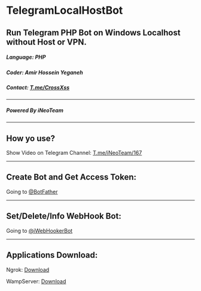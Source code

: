 # TelegramLocalHostBot
## Run Telegram PHP Bot on Windows Localhost without Host or VPN.

<h5>Language: PHP</h5>
<h5>Coder: Amir Hossein Yeganeh</h5>
<h5>Contact: <a href='https://t.me/s/crossxss'>T.me/CrossXss</a></h5>

------------------------

<h5>Powered By iNeoTeam</h5>

-------------------------------
## How yo use?
Show Video on Telegram Channel: <a href='https://t.me/iNeoTeam/167'>T.me/iNeoTeam/167</a>

-------------------------------
## Create Bot and Get Access Token:
Going to <a href='https://t.me/BotFather'>@BotFather</a>

-------------------------------
## Set/Delete/Info WebHook Bot:
Going to <a href='https://t.me/iWebHookerBot'>@iWebHookerBot</a>

-------------------------------
## Applications Download:
Ngrok: <a href='https://api.ineo-team.ir/link.php?c=ngrok'>Download</a>

WampServer:  <a href='https://api.ineo-team.ir/link.php?c=wampserver'>Download</a>
